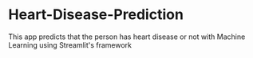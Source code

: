 # Heart-Disease-Prediction
This app predicts that the person has heart disease or not with Machine Learning using Streamlit's framework

